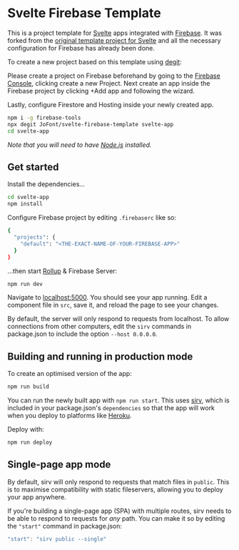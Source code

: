 
# Svelte Firebase Template

This is a project template for [Svelte](https://svelte.dev) apps integrated with [Firebase](https://firebase.google.com/). It was forked from the [original template project for Svelte](https://github.com/sveltejs/template) and all the necessary configuration for Firebase has already been done.

To create a new project based on this template using [degit](https://github.com/Rich-Harris/degit):

Please create a project on Firebase beforehand by going to the [Firebase Console](https://console.firebase.google.com), clicking create a new Project. Next create an app inside the Firebase project by clicking +Add app and following the wizard.

Lastly, configure Firestore and Hosting inside your newly created app.

```bash
npm i -g firebase-tools
npx degit JoFont/svelte-firebase-template svelte-app
cd svelte-app
```

*Note that you will need to have [Node.js](https://nodejs.org) installed.*


## Get started

Install the dependencies...

```bash
cd svelte-app
npm install
```

Configure Firebase project by editing ```.firebaserc``` like so:
```bash
{
  "projects": {
    "default": "<THE-EXACT-NAME-OF-YOUR-FIREBASE-APP>"
  }
}
```


...then start [Rollup](https://rollupjs.org) & Firebase Server:

```bash
npm run dev
```

Navigate to [localhost:5000](http://localhost:5000). You should see your app running. Edit a component file in `src`, save it, and reload the page to see your changes.

By default, the server will only respond to requests from localhost. To allow connections from other computers, edit the `sirv` commands in package.json to include the option `--host 0.0.0.0`.


## Building and running in production mode

To create an optimised version of the app:

```bash
npm run build
```

You can run the newly built app with `npm run start`. This uses [sirv](https://github.com/lukeed/sirv), which is included in your package.json's `dependencies` so that the app will work when you deploy to platforms like [Heroku](https://heroku.com).


Deploy with:

```bash
npm run deploy
```

## Single-page app mode

By default, sirv will only respond to requests that match files in `public`. This is to maximise compatibility with static fileservers, allowing you to deploy your app anywhere.

If you're building a single-page app (SPA) with multiple routes, sirv needs to be able to respond to requests for *any* path. You can make it so by editing the `"start"` command in package.json:

```js
"start": "sirv public --single"
```



